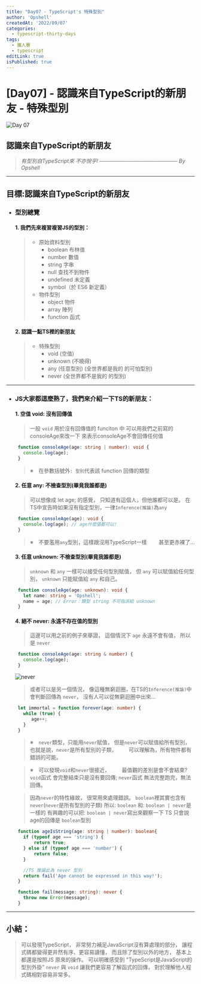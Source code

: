 ```yaml
---
title: "Day07 - TypeScript's 特殊型別"
author: 'Opshell'
createdAt: '2022/09/07'
categories:
  - typescript-thirty-days
tags:
  - 鐵人賽
  - typescript
editLink: true
isPublished: true
---
```




# [Day07] - 認識來自TypeScript的新朋友 - 特殊型別
![Day 07](https://ithelp.ithome.com.tw/upload/images/20220907/20109918KYTx5tuz9P.jpg)

## 認識來自TypeScript的新朋友
  > *有型別自TypeScript來*
  > *不亦悅乎!*
  > *───────────────────── By Opshell*

---
## 目標:認識來自TypeScript的新朋友
- ### 型別總覽
   #### 1. 我們先來複習複習JS的型別：
   > - 原始資料型別
   >    * boolean 布林值
   >    * number 數值
   >    * string 字串
   >    * null 查找不到物件
   >    * undefined 未定義
   >    * symbol（於 ES6 新定義）
   > - 物件型別
   >    * object 物件
   >    * array 陣列
   >    * function 函式
   #### 2. 認識一點TS裡的新朋友
   > - 特殊型別
   >    * void (空值)
   >    * unknown (不曉得)
   >    * any (任意型別) (全世界都是我的 的可怕型別)
   >    * never (全世界都不是我的 的型別)

---
- ### JS大家都這麼熟了，我們來介紹一下TS的新朋友：
   #### 1. 空值 void: 沒有回傳值
   > 一般 `void` 用於沒有回傳值的 funciton 中
   > 可以用我們之前寫的consoleAge來改一下
   > 來表示consoleAge不會回傳任何值
   ```typescript
    function consoleAge(age: string | number): void {
      console.log(age);
    }
   ```
   > ※　在參數括號外`: 型別`代表該 function 回傳的類型

   #### 2. 任意 any: 不檢查型別(畢竟我誰都是)
   > 可以想像成 let age; 的感覺，
   > 只知道有這個人，但他誰都可以是。
   > 在TS中宣告時如果沒有指定型別，一律`Inference(推論)`為`any`
   ```typescript
    function consoleAge(age): void {
      console.log(age); // age什麼值都可以!
    }
   ```
   > ※　不要濫用`any`型別，這樣跟沒用TypeScript一樣
   > 　　甚至更赤裸了...

   #### 3. 任意 unknown: 不檢查型別(畢竟我誰都是)
   > `unknown` 和 `any` 一樣可以接受任何型別賦值，
   > 但 `any` 可以賦值給任何型別，
   > `unknown` 只能賦值給 `any` 和自己。

   ```typescript
    function consoleAge(age: unknown): void {
      let name: string = 'Opshell';
      name = age; // Error：類型 string 不可指派給 unknown
    }
   ```

   #### 4. 絕不 never: 永遠不存在值的型別
   > 這邊可以用之前的例子來舉證，
   > 這個情況下 `age` 永遠不會有值，
   > 所以是 `never`

   ```typescript
    function consoleAge(age: string & number) {
      console.log(age);
    }
   ```

   ![never](https://ithelp.ithome.com.tw/upload/images/20220907/20109918tjEeNCTTd4.png)

   > 或者可以是另一個情況，
   > 像這種無窮迴圈，在TS的`Inference(推論)`中會判斷回傳為 `never`，
   > 沒有人可以從無窮迴圈中出來...
   ```typescript
    let immortal = function forever(age: number) {
      while (true) {
         age++;
      }
    }
   ```
   > ※　`never`類型，只能用`never`賦值，
   >    但是`never`可以賦值給所有型別，
   >    也就是說，`never`是所有型別的子類，
   > 　　可以理解為，所有物件都有錯誤的可能。

   > ※　可以發現`void`和`never`很接近，
   > 　　最值觀的差別是會不會結束?
   >    `void`函式 會完整結束只是沒有要回傳;
   >    `never`函式 無法完整跑完，無法回傳。

   > 因為`never`的特性緣故，
   > 很常用來處理錯誤。
   > `boolean`裡其實也含有`never`(`never`是所有型別的子類)
   > 所以: `boolean` 和: `boolean | never`是一樣的
   > 有興趣的可以把: `boolean | never`寫出來觀察一下
   > TS 只會說age的回傳是 `boolean`型別
   ```typescript
    function ageIsString(age: string | number): boolean{
      if (typeof age === 'string') {
          return true;
      } else if (typeof age === 'number') {
          return false;
      }

      //TS 推論此為 never 型別
      return fail('Age cannot be expressed in this way!');
    }

    function fail(message: string): never {
      throw new Error(message);
    }
   ```

---
## 小結：
   > 可以發現TypeScript，
   > 非常努力補足JavaScript沒有算處理的部分，
   > 讓程式碼都變得更井然有序、更容易讀懂，
   > 而且除了型別以外的地方，
   > 基本上都還是按照JS 原來的操作。
   > 可以明確感受到 "TypeScript是JavaScript的型別外掛"
   > `never` 與 `void` 讓我們更容易了解函式的回傳，
   > 對於理解他人程式碼相對容易非常多。
